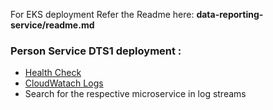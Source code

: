 For EKS deployment Refer the Readme here: **data-reporting-service/readme.md**


###  Person Service DTS1 deployment :

- [Health Check](https://app.dts1.nbspreview.com/reporting/organization-svc/status)
- [CloudWatach Logs ](https://us-east-1.console.aws.amazon.com/cloudwatch/home?region=us-east-1#logsV2:log-groups/log-group/fluent-bit-cloudwatch)
- Search for the respective microservice in log streams